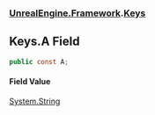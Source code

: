 ### [UnrealEngine.Framework](./UnrealEngine-Framework.md 'UnrealEngine.Framework').[Keys](./UnrealEngine-Framework-Keys.md 'UnrealEngine.Framework.Keys')
## Keys.A Field
  
```csharp
public const A;
```
#### Field Value
[System.String](https://docs.microsoft.com/en-us/dotnet/api/System.String 'System.String')  
